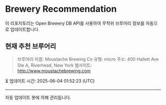 # Brewery Recommendation

이 리포지토리는 Open Brewery DB API를 사용하여 무작위 브루어리 정보를 자동으로 업데이트합니다.

## 현재 추천 브루어리
> 브루어리 이름: Moustache Brewing Co
유형: micro
주소: 400 Hallett Ave Ste A, Riverhead, New York
웹사이트: http://www.moustachebrewing.com

⏳ 업데이트 시간: 2025-06-04 01:52:23 (UTC)

---
자동 업데이트 봇에 의해 관리됩니다.